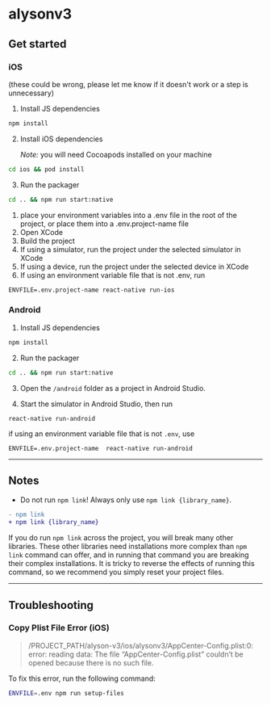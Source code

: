 # alysonv3

## Get started

### iOS

(these could be wrong, please let me know if it doesn't work or a step is unnecessary)

1. Install JS dependencies

```bash
npm install
```

2. Install iOS dependencies

    *Note:* you will need Cocoapods installed on your machine

```bash
cd ios && pod install
```

3. Run the packager

```bash
cd .. && npm run start:native
```

1. place your environment variables into a .env file in the root of the project, or place them into a .env.project-name file
2. Open XCode
3. Build the project
4. If using a simulator, run the project under the selected simulator in XCode
5. If using a device, run the project under the selected device in XCode
6. If using an environment variable file that is not .env, run

```
ENVFILE=.env.project-name react-native run-ios
```


### Android


1. Install JS dependencies

```bash
npm install
```

2. Run the packager

```bash
cd .. && npm run start:native
```

3. Open the `/android` folder as a project in Android Studio.

4. Start the simulator in Android Studio, then run

```
react-native run-android
```

if using an environment variable file that is not ` .env `, use

```
ENVFILE=.env.project-name  react-native run-android
```

---

## Notes

- Do not run `npm link`! Always only use `npm link {library_name}`.

 ```diff
- npm link
+ npm link {library_name}
 ```

 If you do run `npm link` across the project, you will break many other libraries. These other libraries need installations more complex than `npm link` command can offer, and in running that command you are breaking their complex installations. It is tricky to reverse the effects of running this command, so we recommend you simply reset your project files.

---

## Troubleshooting

### Copy Plist File Error (iOS)

> /PROJECT_PATH/alyson-v3/ios/alysonv3/AppCenter-Config.plist:0: error: reading data: The file “AppCenter-Config.plist” couldn’t be opened because there is no such file.

To fix this error, run the following command:

```bash
ENVFILE=.env npm run setup-files
```
